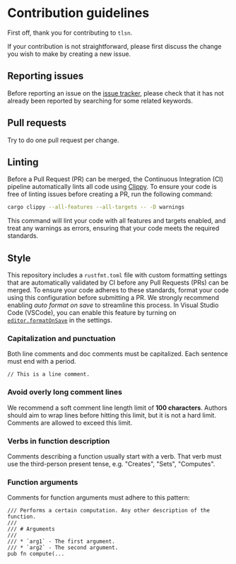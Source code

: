 # Contribution guidelines

First off, thank you for contributing to `tlsn`.

If your contribution is not straightforward, please first discuss the change you
wish to make by creating a new issue.

## Reporting issues

Before reporting an issue on the
[issue tracker](https://github.com/tlsnotary/tlsn/issues),
please check that it has not already been reported by searching for some related
keywords.

## Pull requests

Try to do one pull request per change.

## Linting

Before a Pull Request (PR) can be merged, the Continuous Integration (CI) pipeline automatically lints all code using [Clippy](https://doc.rust-lang.org/stable/clippy/usage.html). To ensure your code is free of linting issues before creating a PR, run the following command:

```sh
cargo clippy --all-features --all-targets -- -D warnings
```

This command will lint your code with all features and targets enabled, and treat any warnings as errors, ensuring that your code meets the required standards.

## Style

This repository includes a `rustfmt.toml` file with custom formatting settings that are automatically validated by CI before any Pull Requests (PRs) can be merged. To ensure your code adheres to these standards, format your code using this configuration before submitting a PR. We strongly recommend enabling *auto format on save* to streamline this process. In Visual Studio Code (VSCode), you can enable this feature by turning on [`editor.formatOnSave`](https://code.visualstudio.com/docs/editor/codebasics#_formatting) in the settings.

### Capitalization and punctuation

Both line comments and doc comments must be capitalized. Each sentence must end with a period.

```
// This is a line comment.
```

### Avoid overly long comment lines

We recommend a soft comment line length limit of **100 characters**. Authors should aim to wrap lines before hitting this limit, but it is not a hard limit. Comments are allowed to exceed this limit.

### Verbs in function description

Comments describing a function usually start with a verb. That verb must use the third-person present tense, e.g. "Creates", "Sets", "Computes".

### Function arguments

Comments for function arguments must adhere to this pattern:

```
/// Performs a certain computation. Any other description of the function.
///
/// # Arguments
///
/// * `arg1` - The first argument.
/// * `arg2` - The second argument.
pub fn compute(...
```
